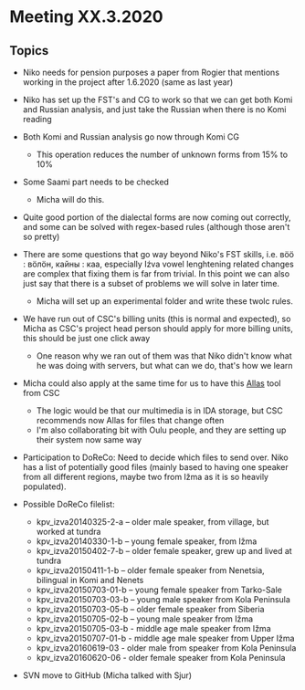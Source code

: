 # Meeting XX.3.2020

## Topics

- Niko needs for pension purposes a paper from Rogier that mentions working in the project after 1.6.2020 (same as last year)
- Niko has set up the FST's and CG to work so that we can get both Komi and Russian analysis, and just take the Russian when there is no Komi reading
- Both Komi and Russian analysis go now through Komi CG
  - This operation reduces the number of unknown forms from 15% to 10%
- Some Saami part needs to be checked
    - Micha will do this.
- Quite good portion of the dialectal forms are now coming out correctly, and some can be solved with regex-based rules (although those aren't so pretty)
- There are some questions that go way beyond Niko's FST skills, i.e. вӧӧ : вӧлӧн, кайны : каа, especially Iźva vowel lenghtening related changes are complex that fixing them is far from trivial. In this point we can also just say that there is a subset of problems we will solve in later time.
    - Micha will set up an experimental folder and write these twolc rules.
- We have run out of CSC's billing units (this is normal and expected), so Micha as CSC's project head person should apply for more billing units, this should be just one click away
    - One reason why we ran out of them was that Niko didn't know what he was doing with servers, but what can we do, that's how we learn
- Micha could also apply at the same time for us to have this [Allas](https://www.csc.fi/en/-/allas-tuo-nykyaikaisen-datanhallinnan-tutkijoiden-kayttoon) tool from CSC
    - The logic would be that our multimedia is in IDA storage, but CSC recommends now Allas for files that change often
    - I'm also collaborating bit with Oulu people, and they are setting up their system now same way
- Participation to DoReCo: Need to decide which files to send over. Niko has a list of potentially good files (mainly based to having one speaker from all different regions, maybe two from Ižma as it is so heavily populated).
- Possible DoReCo filelist:
    - kpv_izva20140325-2-a – older male speaker, from village, but worked at tundra
    - kpv_izva20140330-1-b – young female speaker, from Ižma
    - kpv_izva20150402-7-b – older female speaker, grew up and lived at tundra
    - kpv_izva20150411-1-b – older female speaker from Nenetsia, bilingual in Komi and Nenets
    - kpv_izva20150703-01-b – young female speaker from Tarko-Sale
    - kpv_izva20150703-03-b – young male speaker from Kola Peninsula
    - kpv_izva20150703-05-b – older female speaker from Siberia
    - kpv_izva20150705-02-b – young male speaker from Ižma
    - kpv_izva20150705-03-b - middle age male speaker from Ižma
    - kpv_izva20150707-01-b - middle age male speaker from Upper Ižma
    - kpv_izva20160619-03 - older male from speaker from Kola Peninsula
    - kpv_izva20160620-06 - older female speaker from Kola Peninsula
  
 - SVN move to GitHub (Micha talked with Sjur) 

